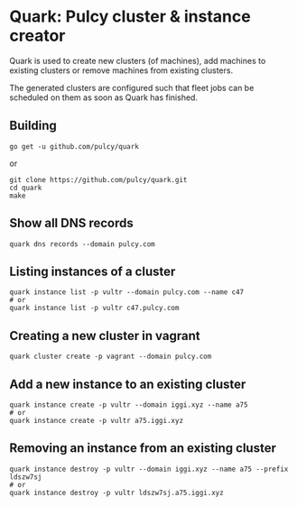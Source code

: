 # Quark: Pulcy cluster & instance creator

Quark is used to create new clusters (of machines), add machines to existing clusters or
remove machines from existing clusters.

The generated clusters are configured such that fleet jobs can be scheduled on them as soon
as Quark has finished.

## Building 

```
go get -u github.com/pulcy/quark
```

or 

```
git clone https://github.com/pulcy/quark.git
cd quark
make 
```

## Show all DNS records

```
quark dns records --domain pulcy.com
```

## Listing instances of a cluster

```
quark instance list -p vultr --domain pulcy.com --name c47
# or
quark instance list -p vultr c47.pulcy.com
```

## Creating a new cluster in vagrant

```
quark cluster create -p vagrant --domain pulcy.com
```

## Add a new instance to an existing cluster

```
quark instance create -p vultr --domain iggi.xyz --name a75
# or
quark instance create -p vultr a75.iggi.xyz
```

## Removing an instance from an existing cluster

```
quark instance destroy -p vultr --domain iggi.xyz --name a75 --prefix ldszw7sj
# or
quark instance destroy -p vultr ldszw7sj.a75.iggi.xyz
```
